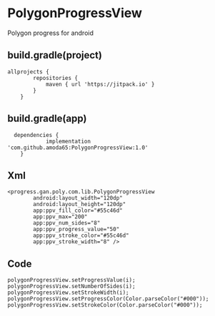 # PolygonProgressView
Polygon progress for android


## build.gradle(project)
```
allprojects {
		repositories {
			maven { url 'https://jitpack.io' }
		}
	}	
```

## build.gradle(app)
```
  dependencies {
	        implementation 'com.github.amoda65:PolygonProgressView:1.0'
	}
```	
## Xml
```
<progress.gan.poly.com.lib.PolygonProgressView
        android:layout_width="120dp"
        android:layout_height="120dp"
        app:ppv_fill_color="#55c46d"
        app:ppv_max="200"
        app:ppv_num_sides="8"
        app:ppv_progress_value="50"
        app:ppv_stroke_color="#55c46d"
        app:ppv_stroke_width="8" />
```

## Code

```
polygonProgressView.setProgressValue(i);
polygonProgressView.setNumberOfSides(i);
polygonProgressView.setStrokeWidth(i);
polygonProgressView.setProgressColor(Color.parseColor("#000"));
polygonProgressView.setStrokeColor(Color.parseColor("#000"));
```
